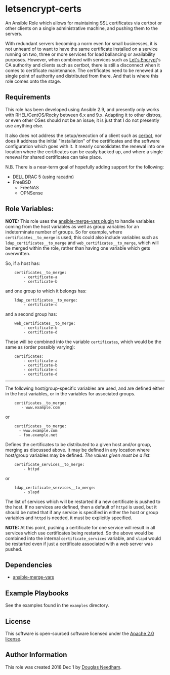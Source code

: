 # letsencrypt-certs

An Ansible Role which allows for maintaining SSL certificates via
certbot or other clients on a single administrative machine, and
pushing them to the servers.

With redundant servers becoming a norm even for small businesses, it
is not unheard of to want to have the same certificate installed on a
service running on two, three or more services for load ballancing or
availability purposes. However, when combined with services such as
[Let's Encrypt](https://letsencrypt.org)'s CA authority and clients
such as certbot, there is still a disconnect when it comes to
certificate maintenance. The certificates need to be renewed at a
single point of authority and distributed from there. And that is
where this role comes onto the stage.

## Requirements

This role has been developed using Ansible 2.9, and presently only
works with RHEL/CentOS/Rocky between 6.x and 9.x. Adapting it to other
distros, or even other OSes should not be an issue; it is just that I
do not presently use anything else.

It also does not address the setup/execution of a client such as
[cerbot](https://certbot.eff.org/), nor does it address the initial
"installation" of the certificates and the software configuration
which goes with it. It mearly consolidates the renewal into one
location where the certificates can be easily backed up, and where a
single renewal for shared certificates can take place.

N.B. There is a near-term goal of hopefully adding support for the following:

* DELL DRAC 5 (using racadm)
* FreeBSD
  - FreeNAS
  - OPNSense

## Role Variables:

**NOTE:** This role uses the [ansible-merge-vars plugin](https://github.com/leapfrogonline/ansible-merge-vars)
to handle variables coming from the host variables as well as group variables
for an indeterminate number of groups. So for example, where
`certificates__to_merge` is used, this could also include variables such as
`ldap_certificates__to_merge` and `web_certificates__to_merge`, which will be
merged within the role, rather than having one variable which gets overwritten.

So, if a host has:

        certificates__to_merge:
            - certificate-a
            - certificate-b

and one group to which it belongs has:

        ldap_certificates__to_merge:
            - certificate-c

and a second group has:

        web_certificates__to_merge:
            - certificate-b
            - certificate-d

These will be combined into the variable `certificates`, which would be the same
as (order possibly varying):

        certificates:
            - certificate-a
            - certificate-b
            - certificate-c
            - certificate-d

-----

The following host/group-specific variables are used, and are defined either in
the host variables, or in the variables for associated groups.


        certificates__to_merge:
           - www.example.com

or

        certificates__to_merge:
          - www.example.com
          - foo.example.net

Defines the certificates to be distributed to a given host and/or group, merging
as discussed above. It may be defined in any location where host/group variables
may be defined. *The values given must be a list.*


        certificate_services__to_merge:
            - httpd

or

        ldap_certificate_services__to_merge:
            - slapd

The list of services which will be restarted if a new certificate is pushed to
the host. If no services are defined, then a default of `httpd` is used, but it should be
noted that if any service is specified in either the host or group variables and
`httpd` is needed, it must be explicitly specified.

**NOTE:** At this point, pushing a certificate for one service will result in
all services which use certificates being restarted. So the above would be
combined into the internal `certificate_services` variable, and `slapd` would be
restarted even if just a certificate associated with a web server was pushed.

## Dependencies

- [ansible-merge-vars](https://github.com/leapfrogonline/ansible-merge-vars)

## Example Playbooks

See the examples found in the `examples` directory.

## License

This software is open-sourced software licensed under the
[Apache 2.0 license](http://www.apache.org/licenses/LICENSE-2.0).

## Author Information

This role was created 2018 Dec 1 by [Douglas Needham](https://www.ka8zrt.com/).
